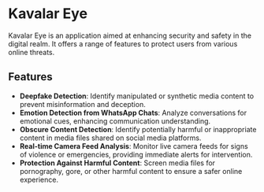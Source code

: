 # Kavalar Eye

Kavalar Eye is an application aimed at enhancing security and safety in the digital realm. It offers a range of features to protect users from various online threats.

## Features

- **Deepfake Detection**: Identify manipulated or synthetic media content to prevent misinformation and deception.
- **Emotion Detection from WhatsApp Chats**: Analyze conversations for emotional cues, enhancing communication understanding.
- **Obscure Content Detection**: Identify potentially harmful or inappropriate content in media files shared on social media platforms.
- **Real-time Camera Feed Analysis**: Monitor live camera feeds for signs of violence or emergencies, providing immediate alerts for intervention.
- **Protection Against Harmful Content**: Screen media files for pornography, gore, or other harmful content to ensure a safer online experience.

